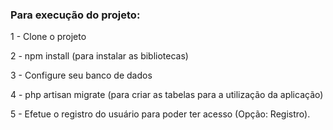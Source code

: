 <h3>Para execução do projeto:</h3>

<p>
1 - Clone o projeto
    </p>
    <p>
2 - npm install (para instalar as bibliotecas)
     </p>
    <p>
3 - Configure seu banco de dados
     </p>
    <p>
4 - php artisan migrate (para criar as tabelas para a utilização da aplicação)
     </p>
    <p>
5 - Efetue o registro do usuário para poder ter acesso  (Opção: Registro).
 </p>
    <p>
